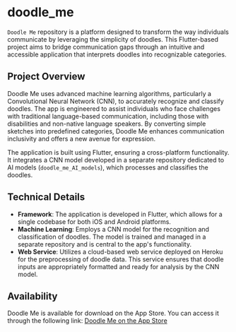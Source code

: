 # doodle_me

`Doodle Me` repository is a platform designed to transform the way individuals communicate by leveraging the simplicity of doodles. This Flutter-based project aims to bridge communication gaps through an intuitive and accessible application that interprets doodles into recognizable categories.

## Project Overview

Doodle Me uses advanced machine learning algorithms, particularly a Convolutional Neural Network (CNN), to accurately recognize and classify doodles. The app is engineered to assist individuals who face challenges with traditional language-based communication, including those with disabilities and non-native language speakers. By converting simple sketches into predefined categories, Doodle Me enhances communication inclusivity and offers a new avenue for expression.

The application is built using Flutter, ensuring a cross-platform functionality. It integrates a CNN model developed in a separate repository dedicated to AI models (`doodle_me_AI_models`), which processes and classifies the doodles.

## Technical Details

- **Framework**: The application is developed in Flutter, which allows for a single codebase for both iOS and Android platforms.
- **Machine Learning**: Employs a CNN model for the recognition and classification of doodles. The model is trained and managed in a separate repository and is central to the app's functionality.
- **Web Service**: Utilizes a cloud-based web service deployed on Heroku for the preprocessing of doodle data. This service ensures that doodle inputs are appropriately formatted and ready for analysis by the CNN model.

## Availability

Doodle Me is available for download on the App Store. You can access it through the following link: [Doodle Me on the App Store](https://apps.apple.com/be/app/doodle-me/id6483368910)